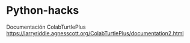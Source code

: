 # Python-hacks
Documentación ColabTurtlePlus
https://larryriddle.agnesscott.org/ColabTurtlePlus/documentation2.html
